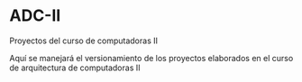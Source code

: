 # ADC-II
Proyectos del curso de computadoras II

Aquí se manejará el versionamiento de los proyectos elaborados en el curso de arquitectura de computadoras II
